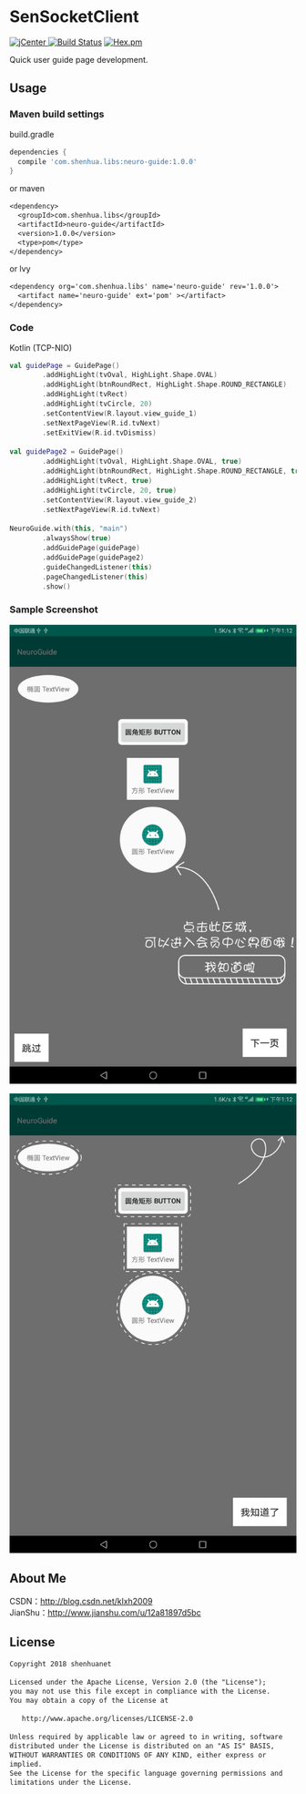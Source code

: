 # SenSocketClient
[![jCenter](https://img.shields.io/badge/NeuroGuide-1.0.0-green.svg) ](https://dl.bintray.com/shenhuanetos/maven/com/shenhua/libs/neuro-guide/1.0.0/)
[![Build Status](https://img.shields.io/travis/rust-lang/rust/master.svg)](https://bintray.com/shenhuanetos/maven/NeuroGuide)
[![Hex.pm](https://img.shields.io/hexpm/l/plug.svg)](https://www.apache.org/licenses/LICENSE-2.0.html)

Quick user guide page development.

## Usage

### Maven build settings 

build.gradle
```gradle
dependencies {
  compile 'com.shenhua.libs:neuro-guide:1.0.0'
}
```
or maven
```maven
<dependency>
  <groupId>com.shenhua.libs</groupId>
  <artifactId>neuro-guide</artifactId>
  <version>1.0.0</version>
  <type>pom</type>
</dependency>
```
or lvy
```lvy
<dependency org='com.shenhua.libs' name='neuro-guide' rev='1.0.0'>
  <artifact name='neuro-guide' ext='pom' ></artifact>
</dependency>
```
### Code
Kotlin (TCP-NIO)
```kotlin
val guidePage = GuidePage()
        .addHighLight(tvOval, HighLight.Shape.OVAL)
        .addHighLight(btnRoundRect, HighLight.Shape.ROUND_RECTANGLE)
        .addHighLight(tvRect)
        .addHighLight(tvCircle, 20)
        .setContentView(R.layout.view_guide_1)
        .setNextPageView(R.id.tvNext)
        .setExitView(R.id.tvDismiss)

val guidePage2 = GuidePage()
        .addHighLight(tvOval, HighLight.Shape.OVAL, true)
        .addHighLight(btnRoundRect, HighLight.Shape.ROUND_RECTANGLE, true)
        .addHighLight(tvRect, true)
        .addHighLight(tvCircle, 20, true)
        .setContentView(R.layout.view_guide_2)
        .setNextPageView(R.id.tvNext)

NeuroGuide.with(this, "main")
        .alwaysShow(true)
        .addGuidePage(guidePage)
        .addGuidePage(guidePage2)
        .guideChangedListener(this)
        .pageChangedListener(this)
        .show()
```

### Sample Screenshot

![](https://github.com/shenhuanet/NeuroGuide/blob/master/art/001.png)

![](https://github.com/shenhuanet/NeuroGuide/blob/master/art/002.png)

## About Me
CSDN：http://blog.csdn.net/klxh2009<br>
JianShu：http://www.jianshu.com/u/12a81897d5bc

## License

    Copyright 2018 shenhuanet

    Licensed under the Apache License, Version 2.0 (the "License");
    you may not use this file except in compliance with the License.
    You may obtain a copy of the License at

       http://www.apache.org/licenses/LICENSE-2.0

    Unless required by applicable law or agreed to in writing, software
    distributed under the License is distributed on an "AS IS" BASIS,
    WITHOUT WARRANTIES OR CONDITIONS OF ANY KIND, either express or implied.
    See the License for the specific language governing permissions and
    limitations under the License.